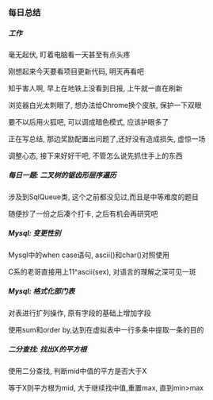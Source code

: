 ### 每日总结

##### 工作

毫无起伏, 盯着电脑看一天甚至有点头疼 

刚想起来今天要看项目更新代码, 明天再看吧

知乎害人啊, 早上在地铁上没看到日报, 上午就一直在刷新

浏览器白光太刺眼了, 想办法给Chrome换个皮肤, 保护一下双眼

要不以后用火狐吧, 可以调成暗色模式, 应该护眼多了

正在写总结, 那边奖励配置出问题了,还好没有造成损失, 虚惊一场

调整心态, 接下来好好干吧, 不管怎么说先抓住手上的东西

##### 每日一题: 二叉树的锯齿形层序遍历

涉及到SqlQueue类, 这个之前都没见过,而且是中等难度的题目

随便抄了一份之后凑个打卡, 之后有机会再研究吧

##### Mysql: 变更性别

Mysql中的when case语句, ascii()和char()对照使用

C系的老哥直接用上11^ascii(sex), 对语言的理解之深可见一斑

##### Mysql: 格式化部门表

对表进行扩列操作, 原有字段的基础上增加字段

使用sum和order by,达到在虚拟表中一行多条中提取一条的目的

##### 二分查找: 找出X的平方根

使用二分查找, 判断mid中值的平方是否大于X

等于X则平方根为mid, 大于继续找中值,重置max, 直到min>max

